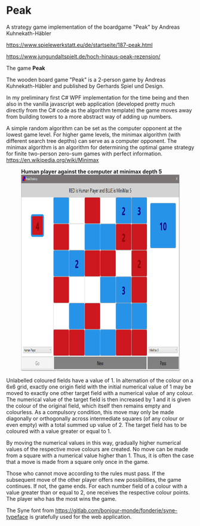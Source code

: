# Peak
A strategy game implementation of the boardgame "Peak" by Andreas Kuhnekath-Häbler  

https://www.spielewerkstatt.eu/de/startseite/187-peak.html

https://www.jungundaltspielt.de/hoch-hinaus-peak-rezension/

The game <strong>Peak</strong>

The wooden board game "Peak" is a 2-person game by Andreas Kuhnekath-Häbler and published by Gerhards Spiel und Design.

In my preliminary first C# WPF implementation for the time being and then also in the vanilla javascript web application (developed pretty much directly from the C# code as the algorithm template) the game moves away from building towers to a more abstract way of adding up numbers.

A simple random algorithm can be set as the computer opponent at the lowest game level. For higher game levels, the minimax algorithm (with different search tree depths) can serve as a computer opponent. The minimax algorithm is an algorithm for determining the optimal game strategy for finite two-person zero-sum games with perfect information.
https://en.wikipedia.org/wiki/Minimax

<figure>
    <figcaption><strong>Human player against the computer at minimax depth 5</strong></figcaption>
    <img src="https://github.com/gofreyer/Peak/blob/main/PeakDesktop/PeakScreenShot.PNG" height="525" width="750">
</figure>

<p>Unlabelled coloured fields have a value of 1. In alternation of the colour on a 6x6 grid, exactly one origin field with the initial numerical value of 1 may be moved to exactly one other target field with a numerical value of any colour. The numerical value of the target field is then increased by 1 and it is given the colour of the original field, which itself then remains empty and colourless. As a compulsory condition, this move may only be made diagonally or orthogonally across intermediate squares (of any colour or even empty) with a total summed up value of 2. The target field has to be coloured with a value greater or equal to 1. 

By moving the numerical values in this way, gradually higher numerical values of the respective move colours are created. No move can be made from a square with a numerical value higher than 1. Thus, it is often the case that a move is made from a square only once in the game.

Those who cannot move according to the rules must pass. If the subsequent move of the other player offers new possibilities, the game continues. If not, the game ends. For each number field of a colour with a value greater than or equal to 2, one receives the respective colour points. The player who has the most wins the game.

The Syne font from https://gitlab.com/bonjour-monde/fonderie/syne-typeface is gratefully used for the web application.
